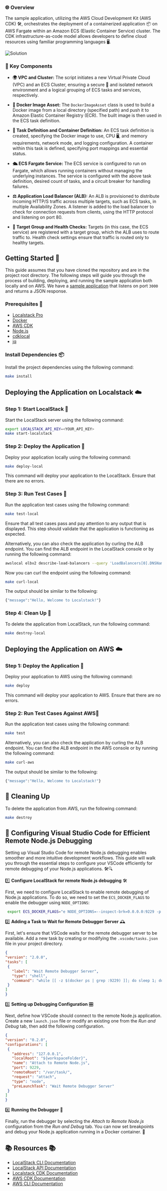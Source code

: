 ### 🌐 Overview

The sample application, utilizing the AWS Cloud Development Kit (AWS CDK) 🛠️, orchestrates the deployment of a
containerized application 📦 on AWS Fargate within an Amazon ECS (Elastic Container Service) cluster. The CDK
infrastructure-as-code model allows developers to define cloud resources using familiar programming languages 🖥️.

![Solution](./docs/img/solution-diags.drawio.png "Solution")

### 🔑 Key Components

- **🌍 VPC and Cluster:**
  The script initiates a new Virtual Private Cloud (VPC) and an ECS Cluster, ensuring a secure 🔐 and isolated network
  environment and a logical grouping of ECS tasks and services, respectively.

- **🐳 Docker Image Asset:**
  The `DockerImageAsset` class is used to build a Docker image from a local directory (specified path) and push it to
  Amazon Elastic Container Registry (ECR). The built image is then used in the ECS task definition.

- **🚀 Task Definition and Container Definition:**
  An ECS task definition is created, specifying the Docker image to use, CPU 🖥️, and memory requirements, network mode,
  and logging configuration. A container within this task is defined, specifying port mappings and essential status.

- **🛳️ ECS Fargate Service:**
  The ECS service is configured to run on Fargate, which allows running containers without managing the underlying
  instances. The service is configured with the above task definition, desired count of tasks, and a circuit breaker for
  handling failures.

- **⚖️ Application Load Balancer (ALB):**
  An ALB is provisioned to distribute incoming HTTP/S traffic across multiple targets, such as ECS tasks, in multiple
  Availability Zones. A listener is added to the load balancer to check for connection requests from clients, using the
  HTTP protocol and listening on port 80.

- **🎯 Target Group and Health Checks:**
  Targets (in this case, the ECS service) are registered with a target group, which the ALB uses to route traffic to.
  Health check settings ensure that traffic is routed only to healthy targets.

## Getting Started 🏁

This guide assumes that you have cloned the repository and are in the project root directory. The following steps will
guide you through the process of building, deploying, and running the sample application both locally and on AWS. We
have a [sample application](https://github.com/localstack-samples/sample-cdk-ecs-elb/tree/main/src) that listens on
port `3000` and returns a JSON response.

### Prerequisites 🧰

- [Localstack Pro](https://localstack.cloud/pricing/)
- [Docker](https://docs.docker.com/get-docker/)
- [AWS CDK](https://docs.aws.amazon.com/cdk/latest/guide/getting_started.html#getting_started_install)
- [Node.js](https://nodejs.org/en/download/)
- [cdklocal](https://docs.localstack.cloud/user-guide/integrations/aws-cdk/)
- [jq](https://jqlang.github.io/jq/download/)

### Install Dependencies 📦

Install the project dependencies using the following command:

```bash
make install
```

## Deploying the Application on Localstack ☁️

### Step 1: Start LocalStack 🚦

Start the LocalStack server using the following command:

```bash
export LOCALSTACK_API_KEY=<YOUR_API_KEY>
make start-localstack
```

### Step 2: Deploy the Application 🚢

Deploy your application locally using the following command:

```bash
make deploy-local
```

This command will deploy your application to the LocalStack. Ensure that there are no errors.

### Step 3: Run Test Cases 🧪

Run the application test cases using the following command:

```bash
make test-local
```

Ensure that all test cases pass and pay attention to any output that is displayed. This step should validate that the
application is functioning as expected.

Alternatively, you can also check the application by curling the ALB endpoint. You can find the ALB endpoint in the
LocalStack console or by running the following command:

```bash
awslocal elbv2 describe-load-balancers --query 'LoadBalancers[0].DNSName'
```

Now you can curl the endpoint using the following command:

```bash
make curl-local
```

The output should be similar to the following:

```bash
{"message":"Hello, Welcome to Localstack!"}
```

### Step 4: Clean Up 🧹

To delete the application from LocalStack, run the following command:

```bash
make destroy-local
```

## Deploying the Application on AWS ☁️

### Step 1: Deploy the Application 🚢

Deploy your application to AWS using the following command:

```bash
make deploy
```

This command will deploy your application to AWS. Ensure that there are no errors.

### Step 2: Run Test Cases Against AWS🧪

Run the application test cases using the following command:

```bash
make test
```

Alternatively, you can also check the application by curling the ALB endpoint. You can find the ALB endpoint in the AWS
console or by running the following command:

```bash
make curl-aws
```

The output should be similar to the following:

```bash
{"message":"Hello, Welcome to Localstack!"}
```

## 🧹 Cleaning Up

To delete the application from AWS, run the following command:

```bash
make destroy
```

## 🚀 Configuring Visual Studio Code for Efficient Remote Node.js Debugging

Setting up Visual Studio Code for remote Node.js debugging enables smoother and more intuitive development workflows.
This guide will walk you through the essential steps to configure your VSCode efficiently for remote debugging of your
Node.js applications. 🛠️🔍

1️⃣ **Configure LocalStack for remote Node.js debugging** 🛠️

First, we need to configure LocalStack to enable remote debugging of Node.js applications. To do so, we need to set
the `ECS_DOCKER_FLAGS` to enable the debugger using `NODE_OPTIONS`:

   ```bash
    export ECS_DOCKER_FLAGS="e NODE_OPTIONS=--inspect-brk=0.0.0.0:9229 -p 9229:9229
  ```

2️⃣ **Adding a Task to Wait for Remote Debugger Server** 🕰️

First, let's ensure that VSCode waits for the remote debugger server to be available. Add a new task by creating or
modifying the `.vscode/tasks.json` file in your project directory.

   ```json
   {
  "version": "2.0.0",
  "tasks": [
    {
      "label": "Wait Remote Debugger Server",
      "type": "shell",
      "command": "while [[ -z $(docker ps | grep :9229) ]]; do sleep 1; done; sleep 1;"
    }
  ]
}
   ```

3️⃣ **Setting up Debugging Configuration** 🎛️

Next, define how VSCode should connect to the remote Node.js application. Create a new `launch.json` file or modify an
existing one from the *Run and Debug* tab, then add the following configuration.

   ```json
   {
  "version": "0.2.0",
  "configurations": [
    {
      "address": "127.0.0.1",
      "localRoot": "${workspaceFolder}",
      "name": "Attach to Remote Node.js",
      "port": 9229,
      "remoteRoot": "/var/task/",
      "request": "attach",
      "type": "node",
      "preLaunchTask": "Wait Remote Debugger Server"
    }
  ]
}
   ```

4️⃣ **Running the Debugger** 🏃

Finally, run the debugger by selecting the *Attach to Remote Node.js* configuration from the *Run and Debug* tab. You
can now set breakpoints and debug your Node.js application running in a Docker container. 🐳

## 📚 Resources 📚

- [LocalStack CLI Documentation](https://docs.localstack.cloud/getting-started/installation/)
- [LocalStack API Documentation](https://docs.localstack.cloud/user-guide/aws/feature-coverage/)
- [Localstack CDK Documentation](https://docs.localstack.cloud/user-guide/integrations/aws-cdk/)
- [AWS CDK Documentation](https://docs.aws.amazon.com/cdk/latest/guide/home.html)
- [AWS CLI Documentation](https://docs.aws.amazon.com/cli/latest/userguide/cli-chap-welcome.html)
